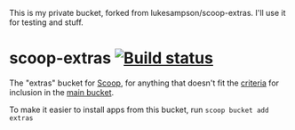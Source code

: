 This is my private bucket, forked from lukesampson/scoop-extras. I'll use it for testing and stuff. 



# scoop-extras [![Build status](https://ci.appveyor.com/api/projects/status/r0bbdnvk15t1vnps?svg=true)](https://ci.appveyor.com/project/lukesampson/scoop-extras)

The "extras" bucket for [Scoop](http://scoop.sh), for anything that doesn't fit the [criteria](https://github.com/lukesampson/scoop/wiki/Criteria-for-including-apps-in-the-main-bucket) for inclusion in the [main bucket](https://github.com/ScoopInstaller/Main).

To make it easier to install apps from this bucket, run
    `scoop bucket add extras`
